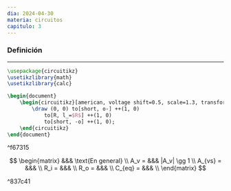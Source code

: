 ```yaml
---
dia: 2024-04-30
materia: circuitos
capitulo: 3
---
```

### Definición
---
```tikz
\usepackage{circuitikz} 
\usetikzlibrary{math}
\usetikzlibrary{calc}

\begin{document} 
	\begin{circuitikz}[american, voltage shift=0.5, scale=1.3, transform shape, thick]
		\draw (0, 0) to[short, o-] ++(1, 0) 
			to[R, l_=$R$] ++(1, 0)
			to[short, -o] ++(1, 0);
	\end{circuitikz}
\end{document}
```

^f67315

$$ \begin{matrix} 
	&&& \text{En general} \\
	A_v =  &&&  |A_v| \gg 1 \\
	A_{vs} = &&& \\
	R_i = &&& \\
	R_o = &&& \\
	C_{eq} = &&& \\
\end{matrix} $$

^837c41
